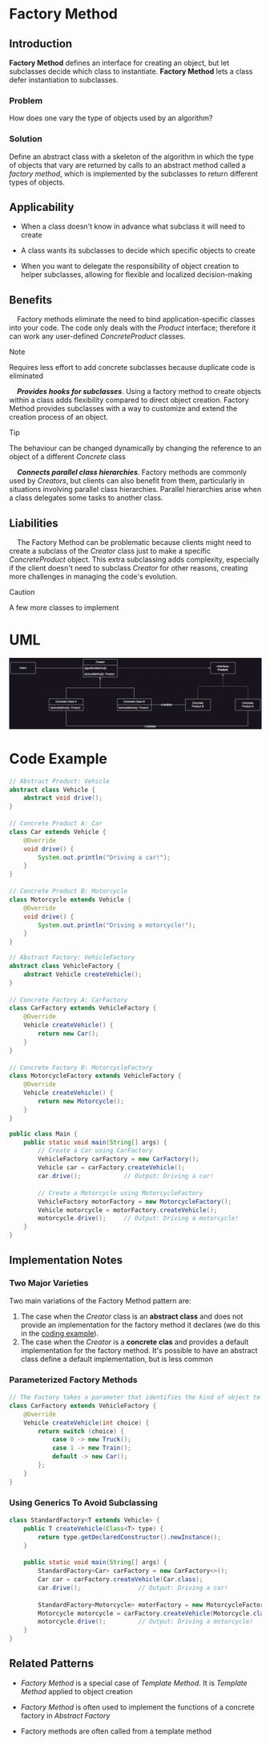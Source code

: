 # Factory Method

## Introduction

**Factory Method** defines an interface for creating an object, but let subclasses decide which class to instantiate. **Factory Method** lets a class defer instantiation to subclasses. 

### Problem

How does one vary the type of objects used by an algorithm?

### Solution

Define an abstract class with a skeleton of the algorithm in which the type of objects that vary are returned by calls to an abstract method called a *factory method*, which is implemented by the subclasses to return different types of objects.

## Applicability

* When a class doesn't know in advance what subclass it will need to create

* A class wants its subclasses to decide which specific objects to create

* When you want to delegate the responsibility of object creation to helper subclasses, allowing for flexible and localized decision-making

## Benefits

&nbsp;&nbsp;&nbsp;&nbsp;Factory methods eliminate the need to bind application-specific classes into your code. The code only deals with the *Product* interface; therefore it can work any user-defined *ConcreteProduct* classes. 

> [!NOTE]
> Requires less effort to add concrete subclasses because duplicate code is eliminated

&nbsp;&nbsp;&nbsp;&nbsp;***Provides hooks for subclasses***. Using a factory method to create objects within a class adds flexibility compared to direct object creation. Factory Method provides subclasses with a way to customize and extend the creation process of an object.

> [!TIP]
> The behaviour can be changed dynamically by changing the reference to an object of a different *Concrete* class

&nbsp;&nbsp;&nbsp;&nbsp;***Connects parallel class hierarchies***. Factory methods are commonly used by *Creators*, but clients can also benefit from them, particularly in situations involving parallel class hierarchies. Parallel hierarchies arise when a class delegates some tasks to another class.

## Liabilities

&nbsp;&nbsp;&nbsp;&nbsp;The Factory Method can be problematic because clients might need to create a subclass of the *Creator* class just to make a specific *ConcreteProduct* object. This extra subclassing adds complexity, especially if the client doesn't need to subclass *Creator* for other reasons, creating more challenges in managing the code's evolution.

> [!CAUTION]
> A few more classes to implement

# UML

<div style="text-align:center">
  <img src="./diagrams/FactoryMethod.png"  alt="UML Diagram of Abstract Factory"/>
</div>

# Code Example

```java
// Abstract Product: Vehicle
abstract class Vehicle {
    abstract void drive();
}

// Concrete Product A: Car
class Car extends Vehicle {
    @Override
    void drive() {
        System.out.println("Driving a car!");
    }
}

// Concrete Product B: Motorcycle
class Motorcycle extends Vehicle {
    @Override
    void drive() {
        System.out.println("Driving a motorcycle!");
    }
}
```

```java
// Abstract Factory: VehicleFactory
abstract class VehicleFactory {
    abstract Vehicle createVehicle();
}

// Concrete Factory A: CarFactory
class CarFactory extends VehicleFactory {
    @Override
    Vehicle createVehicle() {
        return new Car();
    }
}

// Concrete Factory B: MotorcycleFactory
class MotorcycleFactory extends VehicleFactory {
    @Override
    Vehicle createVehicle() {
        return new Motorcycle();
    }
}
```

```java
public class Main {
    public static void main(String[] args) {
        // Create a Car using CarFactory
        VehicleFactory carFactory = new CarFactory();
        Vehicle car = carFactory.createVehicle();
        car.drive();            // Output: Driving a car!
        
        // Create a Motorcycle using MotorcycleFactory
        VehicleFactory motorFactory = new MotorcycleFactory();
        Vehicle motorcycle = motorFactory.createVehicle();
        motorcycle.drive();     // Output: Driving a motorcycle!
    }
}
```

## Implementation Notes

### Two Major Varieties

Two main variations of the Factory Method pattern are:

1. The case when the *Creator* class is an **abstract class** and does not provide an implementation for the factory method it declares (we do this in the [coding example](#code-example)).
2. The case when the *Creator* is a **concrete clas** and provides a default implementation for the factory method. It's possible to have an abstract class define a default implementation, but is less common

### Parameterized Factory Methods

```java
// The Factory takes a parameter that identifies the kind of object to create!
class CarFactory extends VehicleFactory {
    @Override
    Vehicle createVehicle(int choice) {
        return switch (choice) {
            case 0 -> new Truck();
            case 1 -> new Train();
            default -> new Car();
        };
    }
}
```
### Using Generics To Avoid Subclassing

```java
class StandardFactory<T extends Vehicle> {
    public T createVehicle(Class<T> type) {
        return type.getDeclaredConstructor().newInstance();
    }
    
    public static void main(String[] args) {
        StandardFactory<Car> carFactory = new CarFactory<>();
        Car car = carFactory.createVehicle(Car.class);
        car.drive();                // Output: Driving a car!

        StandardFactory<Motorcycle> motorFactory = new MotorcycleFactory<>();
        Motorcycle motorcycle = carFactory.createVehicle(Motorcycle.class);
        motorcycle.drive();         // Output: Driving a motorcycle!
    }
}
```

## Related Patterns

* *Factory Method* is a special case of *Template Method*. It is *Template Method* applied to object creation

* *Factory Method* is often used to implement the functions of a concrete factory in *Abstract Factory*

* Factory methods are often called from a template method